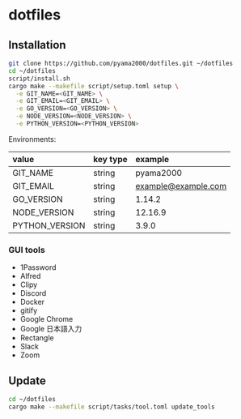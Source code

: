 # dotfiles

## Installation

```bash
git clone https://github.com/pyama2000/dotfiles.git ~/dotfiles
cd ~/dotfiles
script/install.sh
cargo make --makefile script/setup.toml setup \
  -e GIT_NAME=<GIT_NAME> \
  -e GIT_EMAIL=<GIT_EMAIL> \
  -e GO_VERSION=<GO_VERSION> \
  -e NODE_VERSION=<NODE_VERSION> \
  -e PYTHON_VERSION=<PYTHON_VERSION>
```

Environments:

| value           | key type | example             |
|:----------------|:---------|:--------------------|
| GIT\_NAME       | string   | pyama2000           |
| GIT\_EMAIL      | string   | example@example.com |
| GO\_VERSION     | string   | 1.14.2              |
| NODE\_VERSION   | string   | 12.16.9             |
| PYTHON\_VERSION | string   | 3.9.0               |

### GUI tools

- 1Password
- Alfred
- Clipy
- Discord
- Docker
- gitify
- Google Chrome
- Google 日本語入力
- Rectangle
- Slack
- Zoom

## Update

```bash
cd ~/dotfiles
cargo make --makefile script/tasks/tool.toml update_tools
```
